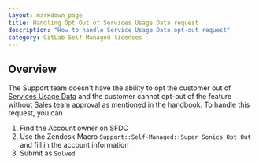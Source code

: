 ```yaml
---
layout: markdown_page
title: Handling Opt Out of Services Usage Data request
description: "How to handle Service Usage Data opt-out request"
category: GitLab Self-Managed licenses
---
```



## Overview

The Support team doesn't have the ability to opt the customer out of [Services Usage Data](https://about.gitlab.com/handbook/legal/privacy/customer-product-usage-information/) and the customer cannot opt-out of the feature without Sales team approval as mentioned in [the handbook](https://about.gitlab.com/handbook/sales/field-operations/order-processing/). To handle this request, you can

1. Find the Account owner on SFDC
1. Use the Zendesk Macro `Support::Self-Managed::Super Sonics Opt Out` and fill in the account information
1. Submit as `Solved`
